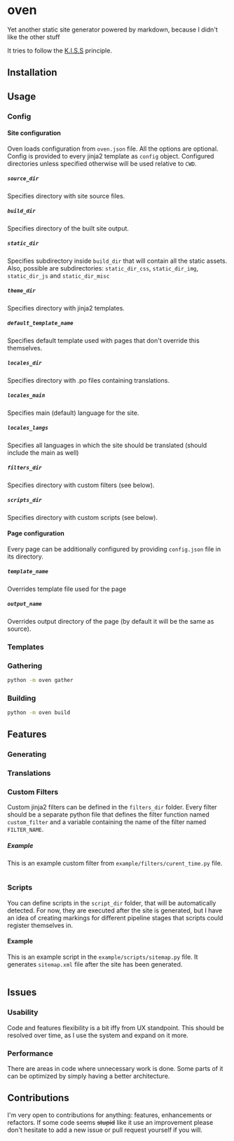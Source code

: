 # oven
Yet another static site generator powered by markdown, because I didn't like the other stuff

It tries to follow the [K.I.S.S](https://en.wikipedia.org/wiki/KISS_principle) principle.

## Installation

## Usage
### Config
#### Site configuration
Oven loads configuration from `oven.json` file. All the options are optional. Config is provided to every jinja2 template as `config` object.
Configured directories unless specified otherwise will be used relative to `CWD`.

##### `source_dir`
Specifies directory with site source files.
##### `build_dir`
Specifies directory of the built site output.
##### `static_dir`
Specifies subdirectory inside `build_dir` that will contain all the static assets. Also, possible are subdirectories: `static_dir_css`, `static_dir_img`, `static_dir_js` and `static_dir_misc`
##### `theme_dir`
Specifies directory with jinja2 templates.
##### `default_template_name`
Specifies default template used with pages that don't override this themselves.
##### `locales_dir`
Specifies directory with .po files containing translations.
##### `locales_main`
Specifies main (default) language for the site.
##### `locales_langs`
Specifies all languages in which the site should be translated (should include the main as well)
##### `filters_dir`
Specifies directory with custom filters (see below).
##### `scripts_dir`
Specifies directory with custom scripts (see below).

#### Page configuration
Every page can be additionally configured by providing `config.json` file in its directory.
##### `template_name`
Overrides template file used for the page
##### `output_name`
Overrides output directory of the page (by default it will be the same as source).

### Templates

### Gathering
```bash
python -m oven gather
```

### Building
```bash
python -m oven build
```


## Features
### Generating
### Translations
### Custom Filters
Custom jinja2 filters can be defined in the `filters_dir` folder. Every filter should be a separate python file
that defines the filter function named `custom_filter` and a variable containing the name of the filter named `FILTER_NAME`.

##### Example
This is an example custom filter from `example/filters/curent_time.py` file.

```python

```

### Scripts
You can define scripts in the `script_dir` folder, that will be automatically detected.
For now, they are executed after the site is generated, but I have an idea of creating markings for different
pipeline stages that scripts could register themselves in.

#### Example
This is an example script in the ```example/scripts/sitemap.py``` file. It generates `sitemap.xml` file after the
site has been generated.

```python

```

## Issues
### Usability
Code and features flexibility is a bit iffy from UX standpoint. This should be resolved over time, as I use the system
and expand on it more.
### Performance
There are areas in code where unnecessary work is done. Some parts of it can be optimized by simply having a better architecture.

## Contributions
I'm very open to contributions for anything: features, enhancements or refactors.
If some code seems ~~stupid~~ like it use an improvement please don't hesitate to add a new issue
or pull request yourself if you will.

